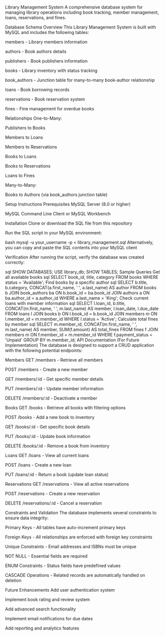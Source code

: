 Library Management System
A comprehensive database system for managing library operations including book tracking, member management, loans, reservations, and fines.

Database Schema Overview
This Library Management System is built with MySQL and includes the following tables:

members - Library members information

authors - Book authors details

publishers - Book publishers information

books - Library inventory with status tracking

book_authors - Junction table for many-to-many book-author relationship

loans - Book borrowing records

reservations - Book reservation system

fines - Fine management for overdue books

Relationships
One-to-Many:

Publishers to Books

Members to Loans

Members to Reservations

Books to Loans

Books to Reservations

Loans to Fines

Many-to-Many:

Books to Authors (via book_authors junction table)

Setup Instructions
Prerequisites
MySQL Server (8.0 or higher)

MySQL Command Line Client or MySQL Workbench

Installation
Clone or download the SQL file from this repository

Run the SQL script in your MySQL environment:

bash
mysql -u your_username -p < library_management.sql
Alternatively, you can copy and paste the SQL contents into your MySQL client

Verification
After running the script, verify the database was created correctly:

sql
SHOW DATABASES;
USE library_db;
SHOW TABLES;
Sample Queries
Get all available books
sql
SELECT book_id, title, category FROM books WHERE status = 'Available';
Find books by a specific author
sql
SELECT b.title, b.category, CONCAT(a.first_name, ' ', a.last_name) AS author
FROM books b
JOIN book_authors ba ON b.book_id = ba.book_id
JOIN authors a ON ba.author_id = a.author_id
WHERE a.last_name = 'King';
Check current loans with member information
sql
SELECT 
    l.loan_id,
    b.title,
    CONCAT(m.first_name, ' ', m.last_name) AS member,
    l.loan_date,
    l.due_date
FROM loans l
JOIN books b ON l.book_id = b.book_id
JOIN members m ON l.member_id = m.member_id
WHERE l.status = 'Active';
Calculate total fines by member
sql
SELECT 
    m.member_id,
    CONCAT(m.first_name, ' ', m.last_name) AS member,
    SUM(f.amount) AS total_fines
FROM fines f
JOIN members m ON f.member_id = m.member_id
WHERE f.payment_status = 'Unpaid'
GROUP BY m.member_id;
API Documentation (For Future Implementation)
The database is designed to support a CRUD application with the following potential endpoints:

Members
GET /members - Retrieve all members

POST /members - Create a new member

GET /members/:id - Get specific member details

PUT /members/:id - Update member information

DELETE /members/:id - Deactivate a member

Books
GET /books - Retrieve all books with filtering options

POST /books - Add a new book to inventory

GET /books/:id - Get specific book details

PUT /books/:id - Update book information

DELETE /books/:id - Remove a book from inventory

Loans
GET /loans - View all current loans

POST /loans - Create a new loan

PUT /loans/:id - Return a book (update loan status)

Reservations
GET /reservations - View all active reservations

POST /reservations - Create a new reservation

DELETE /reservations/:id - Cancel a reservation

Constraints and Validation
The database implements several constraints to ensure data integrity:

Primary Keys - All tables have auto-increment primary keys

Foreign Keys - All relationships are enforced with foreign key constraints

Unique Constraints - Email addresses and ISBNs must be unique

NOT NULL - Essential fields are required

ENUM Constraints - Status fields have predefined values

CASCADE Operations - Related records are automatically handled on deletion

Future Enhancements
Add user authentication system

Implement book rating and review system

Add advanced search functionality

Implement email notifications for due dates

Add reporting and analytics features
